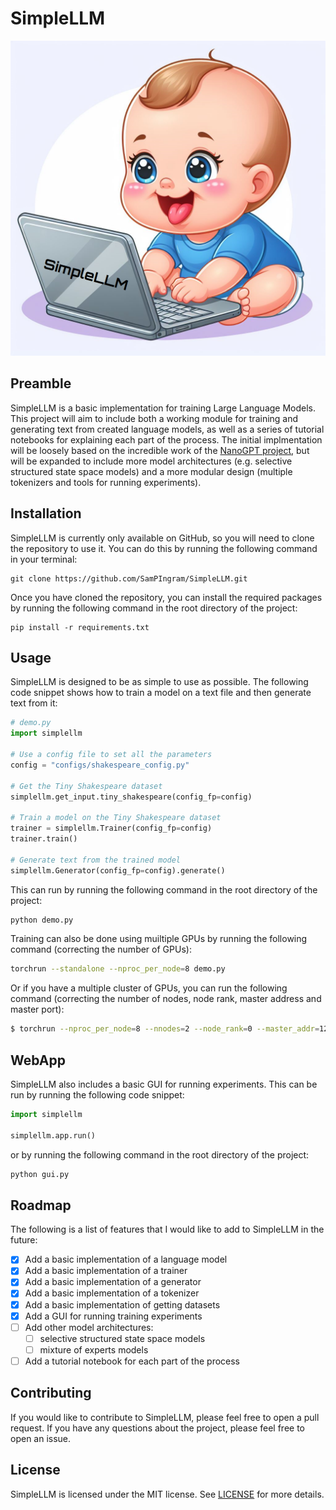# SimpleLLM

![](media/ReadmeLogo.png?raw=true)

## Preamble
SimpleLLM is a basic implementation for training Large Language Models. This project will aim to include both a working module for training and generating text from created language models, as well as a series of tutorial notebooks for explaining each part of the process. The initial implmentation will be loosely based on the incredible work of the [NanoGPT project](https://github.com/karpathy/nanoGPT), but will be expanded to include more model architectures (e.g. selective  structured state space models) and a more modular design (multiple tokenizers and tools for running experiments).

## Installation
SimpleLLM is currently only available on GitHub, so you will need to clone the repository to use it. You can do this by running the following command in your terminal:
```
git clone https://github.com/SamPIngram/SimpleLLM.git
```
Once you have cloned the repository, you can install the required packages by running the following command in the root directory of the project:
```
pip install -r requirements.txt
```

## Usage
SimpleLLM is designed to be as simple to use as possible. The following code snippet shows how to train a model on a text file and then generate text from it:
```python
# demo.py
import simplellm

# Use a config file to set all the parameters
config = "configs/shakespeare_config.py"

# Get the Tiny Shakespeare dataset
simplellm.get_input.tiny_shakespeare(config_fp=config)

# Train a model on the Tiny Shakespeare dataset
trainer = simplellm.Trainer(config_fp=config)
trainer.train()

# Generate text from the trained model
simplellm.Generator(config_fp=config).generate()
```

This can run by running the following command in the root directory of the project:
```bash
python demo.py
```
Training can also be done using muiltiple GPUs by running the following command (correcting the number of GPUs):
```bash
torchrun --standalone --nproc_per_node=8 demo.py
```
Or if you have a multiple cluster of GPUs, you can run the following command (correcting the number of nodes, node rank, master address and master port):
```bash
$ torchrun --nproc_per_node=8 --nnodes=2 --node_rank=0 --master_addr=123.456.123.456 --master_port=1234 demo.py
```

## WebApp

SimpleLLM also includes a basic GUI for running experiments. This can be run by running the following code snippet:
```python
import simplellm

simplellm.app.run()
```

or by running the following command in the root directory of the project:

```bash
python gui.py
```

## Roadmap
The following is a list of features that I would like to add to SimpleLLM in the future:
- [x] Add a basic implementation of a language model
- [x] Add a basic implementation of a trainer
- [x] Add a basic implementation of a generator
- [x] Add a basic implementation of a tokenizer
- [x] Add a basic implementation of getting datasets
- [x] Add a GUI for running training experiments
- [ ] Add other model architectures:
    - [ ] selective structured state space models
    - [ ] mixture of experts models
- [ ] Add a tutorial notebook for each part of the process

## Contributing
If you would like to contribute to SimpleLLM, please feel free to open a pull request. If you have any questions about the project, please feel free to open an issue.

## License
SimpleLLM is licensed under the MIT license. See [LICENSE](https://github.com/SamPIngram/SimpleLLM/blob/main/LICENSE) for more details.

